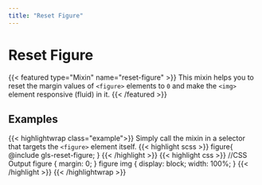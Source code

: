 ```yaml
---
title: "Reset Figure"
---
```


# Reset Figure
{{< featured type="Mixin" name="reset-figure" >}}
This mixin helps you to reset the margin values of `<figure>` elements to `0` and make the `<img>` element responsive (fluid) in it. 
{{< /featured >}}

## Examples

{{< highlightwrap class="example">}}
Simply call the mixin in a selector that targets the `<figure>` element itself.
{{< highlight scss >}}
figure{
    @include gls-reset-figure;
}
{{< /highlight >}}
{{< highlight css >}}
//CSS Output
figure {
    margin: 0;
}
figure img {
    display: block;
    width: 100%;
}
{{< /highlight >}}
{{< /highlightwrap >}}

